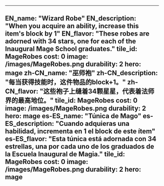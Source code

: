 ---

EN_name: "Wizard Robe"
EN_description: "When you acquire an ability, increase this item's block by 1"
EN_flavor: "These robes are adorned with 34 stars, one for each of the Inaugural Mage School graduates."
tile_id: MageRobes
cost: 0
image: /images/MageRobes.png
durability: 2
hero: mage
zh-CN_name: "巫师袍"
zh-CN_description: "每当获得技能时，这件物品的block+1。"
zh-CN_flavor: "这些袍子上缝着34颗星星，代表着法师界的最高地位。"
tile_id: MageRobes
cost: 0
image: /images/MageRobes.png
durability: 2
hero: mage
es-ES_name: "Túnica de Mago"
es-ES_description: "Cuando adquieras una habilidad, incrementa en 1 el block de este ítem"
es-ES_flavor: "Esta túnica está adornada con 34 estrellas, una por cada uno de los graduados de la Escuela Inaugural de Magia."
tile_id: MageRobes
cost: 0
image: /images/MageRobes.png
durability: 2
hero: mage
---